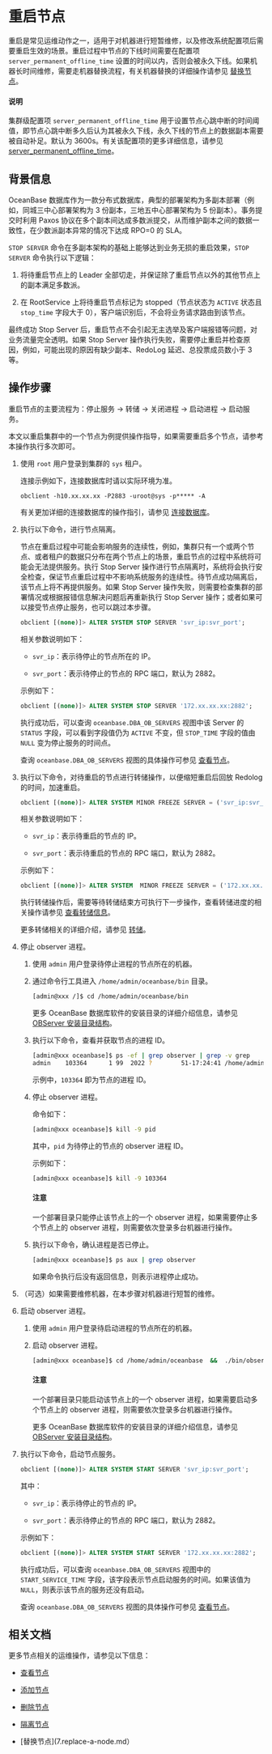 # 重启节点

重启是常见运维动作之一，适用于对机器进行短暂维修，以及修改系统配置项后需要重启生效的场景。重启过程中节点的下线时间需要在配置项 `server_permanent_offline_time` 设置的时间以内，否则会被永久下线。如果机器长时间维修，需要走机器替换流程，有关机器替换的详细操作请参见 [替换节点](7.replace-a-node.md)。

<main id="notice" type='explain'>
<h4>说明</h4>
<p>集群级配置项 <code>server_permanent_offline_time</code> 用于设置节点心跳中断的时间阈值，即节点心跳中断多久后认为其被永久下线，永久下线的节点上的数据副本需要被自动补足。默认为 3600s。有关该配置项的更多详细信息，请参见 <a href="../../../7.reference/5.system-reference/1.system-configuration-items/3.cluster-level-configuration-items-1/190.server_permanent_offline_time-1-2-3.md">server_permanent_offline_time</a>。</p>
</main>

## 背景信息

OceanBase 数据库作为一款分布式数据库，典型的部署架构为多副本部署（例如，同城三中心部署架构为 3 份副本，三地五中心部署架构为 5 份副本）。事务提交时利用 Paxos 协议在多个副本间达成多数派提交，从而维护副本之间的数据一致性，在少数派副本异常的情况下达成 RPO=0 的 SLA。

`STOP SERVER` 命令在多副本架构的基础上能够达到业务无损的重启效果，`STOP SERVER` 命令执行以下逻辑：

1. 将待重启节点上的 Leader 全部切走，并保证除了重启节点以外的其他节点上的副本满足多数派。

2. 在 RootService 上将待重启节点标记为 stopped（节点状态为 `ACTIVE` 状态且 `stop_time` 字段大于 0），客户端识别后，不会将业务请求路由到该节点。

最终成功 Stop Server 后，重启节点不会引起无主选举及客户端报错等问题，对业务流量完全透明。如果 Stop Server 操作执行失败，需要停止重启并检查原因，例如，可能出现的原因有缺少副本、RedoLog 延迟、总投票成员数小于 3 等。

## 操作步骤

重启节点的主要流程为：停止服务 -> 转储 -> 关闭进程 -> 启动进程 -> 启动服务。

本文以重启集群中的一个节点为例提供操作指导，如果需要重启多个节点，请参考本操作执行多次即可。

1. 使用 `root` 用户登录到集群的 `sys` 租户。

   连接示例如下，连接数据库时请以实际环境为准。

   ```shell
   obclient -h10.xx.xx.xx -P2883 -uroot@sys -p***** -A
   ```

   有关更加详细的连接数据库的操作指引，请参见 [连接数据库](../../../3.develop/1.application-development-based-on-mysql-mode/1.database-connection-of-mysql/1.connection-mode-overview.md)。

2. 执行以下命令，进行节点隔离。

   节点在重启过程中可能会影响服务的连续性，例如，集群只有一个或两个节点、或者租户的数据只分布在两个节点上的场景，重启节点的过程中系统将可能会无法提供服务。执行 Stop Server 操作进行节点隔离时，系统将会执行安全检查，保证节点重启过程中不影响系统服务的连续性。待节点成功隔离后，该节点上将不再提供服务。如果 Stop Server 操作失败，则需要检查集群的部署情况或根据报错信息解决问题后再重新执行 Stop Server 操作；或者如果可以接受节点停止服务，也可以跳过本步骤。

   ```sql
   obclient [(none)]> ALTER SYSTEM STOP SERVER 'svr_ip:svr_port';
   ```

   相关参数说明如下：

   * `svr_ip`：表示待停止的节点所在的 IP。

   * `svr_port`：表示待停止的节点的 RPC 端口，默认为 2882。

   示例如下：

   ```sql
   obclient [(none)]> ALTER SYSTEM STOP SERVER '172.xx.xx.xx:2882';
   ```

   执行成功后，可以查询 `oceanbase.DBA_OB_SERVERS` 视图中该 Server 的 `STATUS` 字段，可以看到字段值仍为 `ACTIVE` 不变，但 `STOP_TIME` 字段的值由 `NULL` 变为停止服务的时间点。

   查询 `oceanbase.DBA_OB_SERVERS` 视图的具体操作可参见 [查看节点](2.view-an-observer.md)。

3. 执行以下命令，对待重启的节点进行转储操作，以便缩短重启后回放 Redolog 的时间，加速重启。

   ```sql
   obclient [(none)]> ALTER SYSTEM MINOR FREEZE SERVER = ('svr_ip:svr_port');
   ```

   相关参数说明如下：

   * `svr_ip`：表示待重启的节点的 IP。

   * `svr_port`：表示待重启的节点的 RPC 端口，默认为 2882。

   示例如下：

   ```sql
   obclient [(none)]> ALTER SYSTEM  MINOR FREEZE SERVER = ('172.xx.xx.xx:2882');
   ```

   执行转储操作后，需要等待转储结束方可执行下一步操作，查看转储进度的相关操作请参见 [查看转储信息](../../../7.reference/2.administrator-guide/2.basic-database-management/5.manage-data-storage/1.dump-management-1/4.view-dump-information.md)。

   更多转储相关的详细介绍，请参见 [转储](../../../7.reference/1.oceanbase-database-concepts/9.storage-architecture/3.dump-and-merge/2.dump.md)。

4. 停止 observer 进程。

   1. 使用 `admin` 用户登录待停止进程的节点所在的机器。

   2. 通过命令行工具进入 `/home/admin/oceanbase/bin` 目录。

       ```bash
       [admin@xxx /]$ cd /home/admin/oceanbase/bin
       ```

      更多 OceanBase 数据库软件的安装目录的详细介绍信息，请参见 [OBServer 安装目录结构](../../../7.reference/1.oceanbase-database-concepts/12.observer-node-architecture/1.observer-installation-directory-structure.md)。

   3. 执行以下命令，查看并获取节点的进程 ID。

      ```bash
      [admin@xxx oceanbase]$ ps -ef | grep observer | grep -v grep
      admin    103364      1 99  2022 ?        51-17:24:41 /home/admin/oceanbase/bin/observer
      ```

      示例中，`103364` 即为节点的进程 ID。

   4. 停止 observer 进程。

      命令如下：

      ```bash
      [admin@xxx oceanbase]$ kill -9 pid
      ```

      其中，`pid` 为待停止的节点的 observer 进程 ID。

      示例如下：

      ```bash
      [admin@xxx oceanbase]$ kill -9 103364
      ```

      <main id="notice" type='notice'>
      <h4>注意</h4>
      <p>一个部署目录只能停止该节点上的一个 observer 进程，如果需要停止多个节点上的 observer 进程，则需要依次登录多台机器进行操作。</p>
      </main>

   5. 执行以下命令，确认进程是否已停止。

       ```bash
       [admin@xxx oceanbase]$ ps aux | grep observer
       ```

       如果命令执行后没有返回信息，则表示进程停止成功。

5. （可选）如果需要维修机器，在本步骤对机器进行短暂的维修。

6. 启动 observer 进程。

   1. 使用 `admin` 用户登录待启动进程的节点所在的机器。

   2. 启动 observer 进程。

      ```bash
      [admin@xxx oceanbase]$ cd /home/admin/oceanbase  &&  ./bin/observer
      ```

      <main id="notice" type='notice'>
      <h4>注意</h4>
      <p>一个部署目录只能启动该节点上的一个 observer 进程，如果需要启动多个节点上的 observer 进程，则需要依次登录多台机器进行操作。</p>
      </main>

      更多 OceanBase 数据库软件的安装目录的详细介绍信息，请参见 [OBServer 安装目录结构](../../../7.reference/1.oceanbase-database-concepts/12.observer-node-architecture/1.observer-installation-directory-structure.md)。

7. 执行以下命令，启动节点服务。

   ```sql
   obclient [(none)]> ALTER SYSTEM START SERVER 'svr_ip:svr_port';
   ```

   其中：

   * `svr_ip`：表示待停止的节点的 IP。

   * `svr_port`：表示待停止的节点的 RPC 端口，默认为 2882。

   示例如下：

   ```sql
   obclient [(none)]> ALTER SYSTEM START SERVER '172.xx.xx.xx:2882';
   ```

   执行成功后，可以查询 `oceanbase.DBA_OB_SERVERS` 视图中的 `START_SERVICE_TIME` 字段，该字段表示节点启动服务的时间。如果该值为 `NULL`，则表示该节点的服务还没有启动。

   查询 `oceanbase.DBA_OB_SERVERS` 视图的具体操作可参见 [查看节点](2.view-an-observer.md)。

## 相关文档

更多节点相关的运维操作，请参见以下信息：

* [查看节点](2.view-an-observer.md)

* [添加节点](4.add-a-node.md)

* [删除节点](5.delete-a-node.md)

* [隔离节点](6.isolation-a-node.md)

* [替换节点](7.replace-a-node.md）
